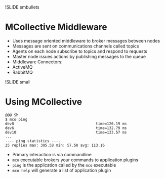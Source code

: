 !SLIDE smbullets
# MCollective Middleware

* Uses message oriented middleware to broker messages between nodes
 * Messages are sent on communications channels called topics
 * Agents on each node subscribe to topics and respond to requests
 * Master node issues actions by publishing messages to the queue
* Middleware Connectors:
 * ActiveMQ
 * RabbitMQ


!SLIDE small
# Using MCollective

    @@@ Sh
    $ mco ping
    dev8                                     time=126.19 ms
    dev6                                     time=132.79 ms
    dev10                                    time=133.57 ms
    ...
    ---- ping statistics ----
    25 replies max: 305.58 min: 57.50 avg: 113.16

* Primary interaction is via commandline
* `mco` executable brokers your commands to application plugins
* `ping` is the application called by the `mco` executable
* `mco help` will generate a list of application plugin
